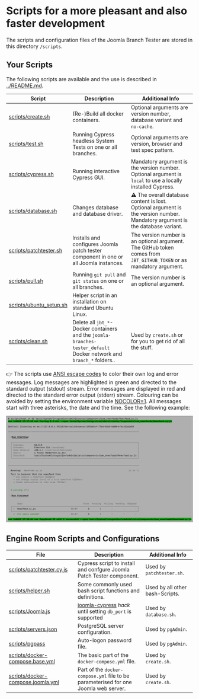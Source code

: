 # Scripts for a more pleasant and also faster development

The scripts and configuration files of the Joomla Branch Tester are stored in this directory `/scripts`.

## Your Scripts

The following scripts are available and the use is described in [../README.md](../README.md).

| Script | Description | Additional Info |
| --- | --- | --- |
| [scripts/create.sh](create.sh) | (Re-)Build all docker containers. | Optional arguments are version number, database variant and `no-cache`. |
| [scripts/test.sh](test.sh) | Running Cypress headless System Tests on one or all branches. | Optional arguments are version, browser and test spec pattern. |
| [scripts/cypress.sh](cypress.sh) | Running interactive Cypress GUI. | Mandatory argument is the version number. Optional argument is `local` to use a locally installed Cypress. |
| [scripts/database.sh](database.sh) | Changes database and database driver. | :warning: The overall database content is lost.<br />Optional argument is the version number. Mandatory argument is the database variant. |
| [scripts/patchtester.sh](patchtester.sh) | Installs and configures Joomla patch tester component in one or all Joomla instances. | The version number is an optional argument. The GitHub token comes from `JBT_GITHUB_TOKEN` or as mandatory argument. |
| [scripts/pull.sh](pull.sh) | Running `git pull` and `git status` on one or all branches. | The version number is an optional argument. |
| [scripts/ubuntu_setup.sh](ubuntu_setup.sh) | Helper script in an installation on standard Ubuntu Linux. | |
| [scripts/clean.sh](clean.sh) | Delete all `jbt_*`-Docker containers and the `joomla-branches-tester_default` Docker network and `branch_*` folders.. | Used by `create.sh` or for you to get rid of all the stuff. |

:point_right: The scripts use [ANSI escape codes](https://en.wikipedia.org/wiki/ANSI_escape_code#Colors)
to color their own log and error messages. 
Log messages are highlighted in green and directed to the standard output (stdout) stream.
Error messages are displayed in red and directed to the standard error output (stderr) stream.
Colouring can be avoided by setting the environment variable [NOCOLOR=1](https://no-color.org/).
All messages start with three asterisks, the date and the time. See the following example:

![scripts/test.sh running screen shot](../images/screen-shot.png)

## Engine Room Scripts and Configurations

| File | Description | Additional Info |
| --- | --- | --- |
| [scripts/patchtester.cy.js](patchtester.cy.js) | Cypress script to install and confgure Joomla Patch Tester component. | Used by `patchtester.sh`. |
| [scripts/helper.sh](helper.sh) | Some commonly used bash script functions and definitions. | Used by all other bash-Scripts. |
| [scripts/Joomla.js](Joomla.js) | [joomla-cypress](https://github.com/joomla-projects/joomla-cypress) *hack* until setting `db_port` is supported | Used by `database.sh`. |
| [scripts/servers.json](servers.json) | PostgreSQL server configuration. | Used by `pgAdmin`. |
| [scripts/pgpass](pgpass) | Auto-logon password file. | Used by `pgAdmin`. |
| [scripts/docker-compose.base.yml](docker-compose.base.yml) | The basic part of the `docker-compose.yml` file. | Used by `create.sh`. |
| [scripts/docker-compose.joomla.yml](docker-compose.joomla.yml) | Part of the `docker-compose.yml` file to be parameterised for one Joomla web server. | Used by `create.sh`. |
